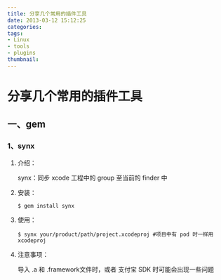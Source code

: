```yaml
---
title: 分享几个常用的插件工具
date: 2013-03-12 15:12:25
categories:
tags: 
- Linux
- tools
- plugins
thumbnail:
---
```




# 分享几个常用的插件工具

## 一、gem

### 1、synx 

1. 介绍：

   synx：同步 xcode 工程中的 group 至当前的 finder 中

2. 安装：

   ```shell
   $ gem install synx
   ```


3. 使用：

   ```shell
   $ synx your/product/path/project.xcodeproj #项目中有 pod 时一样用xcodeproj
   ```

4. 注意事项：

   导入 .a 和 .framework文件时，或者 支付宝 SDK 时可能会出现一些问题

